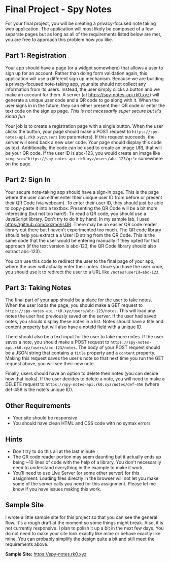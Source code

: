 # Final Project - Spy Notes

For your final project, you will be creating a privacy-focused note taking web application. The application will most likely be composed of a few separate pages but as long as all of the requirements listed below are met, you are free to approach this problem how you like.

## Part 1: Registration

Your app should have a page (or a widget somewhere) that allows a user to sign up for an account. Rather than doing form validation again, this application will use a different sign up mechanism. Because we are building a privacy-focused note-taking app, your site should not collect any information from its users. Instead, the user simply clicks a button and we make an account for them. A server (at <https://spy-notes-api.rk0.xyz>) will generate a unique user code and a QR code to go along with it. When the user signs in in the future, they can either present their QR code or enter the text code on the sign up page.
*This is not necessarily super secure but it's kinda fun*

Your job is to create a registration page with a single button. When the user clicks the button, your page should make a POST request to `https://spy-notes-api.rk0.xyz/users` (no parameters). If this request succeeds, the server will send back a new user code. Your page should display this code as text. Additionally, the code can be used to create an image URL that will be your QR code. If the user ID is abc-123, you would create an image like `<img src="https://spy-notes-api.rk0.xyz/users/abc-123/qr">` somewhere on the page.


## Part 2: Sign In

Your secure note-taking app should have a sign-in page. This is the page where the user can either enter their unique user ID from before or present their QR Code (via webcam). To enter their user ID, they should just be able to copy-paste it into a textbox. Presenting the QR Code will be a bit more interesting (but not too hard!). To read a QR code, you should use a JavaScript library. Don't try to do it by hand. In my sample lab, I used <https://github.com/cozmo/jsQR>. There may be an easier QR code reader library out there but I haven't experimented too much. The QR code library should help you extract a a User ID string from the QR Code. This is the same code that the user would be entering manually if they opted for that approach (if the text version is abc-123, the QR Code library should also extract abc-123).

You can use this code to redirect the user to the final page of your app, where the user will actually enter their notes. Once you have the user code, you should use it to redirect the user to a URL like `/notes?userId=abc-123`.

## Part 3: Taking Notes

The final part of your app should be a place for the user to take notes. When the user loads the page, you should make a GET request to `https://spy-notes-api.rk0.xyz/users/abc-123/notes`. This will load any notes the user had previously saved on the server. If the user had saved notes, you should display these notes in a list. Notes should have a title and content property but will also have a noteId field with a unique ID.

There should also be a text input for the user to take more notes. If the user saves a note, you should make a POST request to `https://spy-notes-api.rk0.xyz/users/abc-123/notes`. The body of your POST request should be a JSON string that contains a `title` property and a `content` property. Making this request saves the user's note so that next time you run the GET request above, you will see their new note.

Finally, users should have an option to delete their notes (you can decide how that looks). If the user decides to delete a note, you will need to make a DELETE request to `https://spy-notes-api.rk0.xyz/notes/def-456` (where def-456 is the note's unique ID).

## Other Requirements

- Your site should be responsive
- You should have clean HTML and CSS code with no syntax errors

## Hints

- Don't try to do this all at the last minute
- The QR code reader portion may seem daunting but it actually ends up being ~10 lines of code with the help of a library. You don't necessarily need to understand everything in the example to make it work.
- You'll need to use Live Server (or some other server) for this assignment. Loading files directly in the browser will not let you make some of the server calls you need for this assignment. Please let me know if you have issues making this work.

## Sample Site

I wrote a little sample site for this project so that you can see the general flow. It's a rough draft at the moment so some things might break. Also, it is not currently responsive. I plan to polish it up a bit in the next few days. You do not need to make your site look exactly like mine or behave exactly like mine. You can probably simplify the design quite a bit and still meet the requirements above.

**Sample Site:**  <https://spy-notes.rk0.xyz>